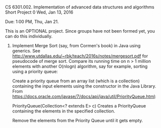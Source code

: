 
CS 6301.002.  Implementation of advanced data structures and algorithms
Short Project 0
Wed, Jan 13, 2016


Due: 1:00 PM, Thu, Jan 21.

This is an OPTIONAL project.  Since groups have not been formed yet,
you can do this individually.

1. Implement Merge Sort (say, from Cormen's book) in Java using generics.
   See http://www.utdallas.edu/~rbk/teach/2016s/notes/mergesort.pdf for pseudocode of merge sort.
   Compare its running time on n > 1 million elements with another
   O(nlogn) algorithm, say for example, sorting using a priority queue:

   Create a priority queue from an array list (which is a collection)
   containing the input elements using the constructor in the Java Library. 
   From https://docs.oracle.com/javase/7/docs/api/java/util/PriorityQueue.html: 

   PriorityQueue(Collection<? extends E> c)
   Creates a PriorityQueue containing the elements in the specified collection.

   Remove the elements from the Priority Queue until it gets empty.

